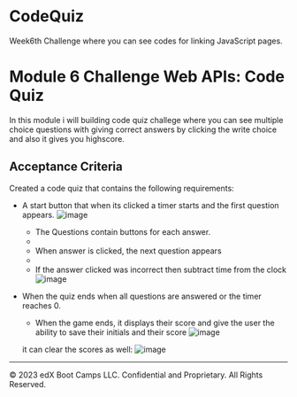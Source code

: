 # CodeQuiz
Week6th Challenge where you can see codes for linking JavaScript pages.
# Module 6 Challenge Web APIs: Code Quiz

In this module i will building code quiz challege where you can see multiple choice questions with giving correct answers by clicking the write choice and also it gives you highscore.

## Acceptance Criteria

Created a code quiz that contains the following requirements:

* A start button that when its clicked a timer starts and the first question appears.
![image](https://github.com/ArshiyaShahir/CodeQuiz/assets/152011318/63dfdc73-de30-4ce7-9496-01cca14a7229)
 
  * The Questions contain buttons for each answer.
  * 
  * When answer is clicked, the next question appears
  * 
  * If the answer clicked was incorrect then subtract time from the clock
  ![image](https://github.com/ArshiyaShahir/CodeQuiz/assets/152011318/b145f1e2-3e54-4de4-97fa-d5a1a794abac)


* When the quiz ends when all questions are answered or the timer reaches 0.

  * When the game ends, it displays their score and give the user the ability to save their initials and their score
  ![image](https://github.com/ArshiyaShahir/CodeQuiz/assets/152011318/2d23ba5a-b3e4-46a7-8805-1349e084fdb5)

  it can clear the scores as well:
 ![image](https://github.com/ArshiyaShahir/CodeQuiz/assets/152011318/bcc8b737-bb83-4e8d-bd61-2f5bae1e71e7)
  

---
© 2023 edX Boot Camps LLC. Confidential and Proprietary. All Rights Reserved.

